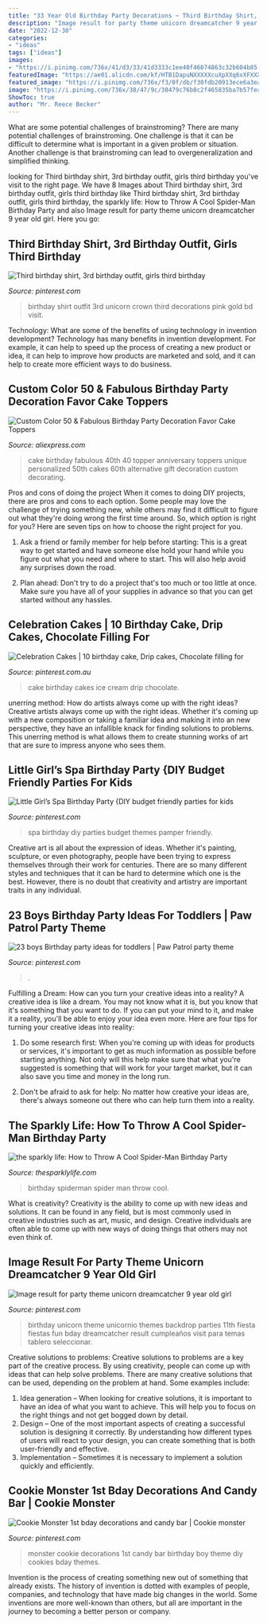 ```yaml
---
title: "33 Year Old Birthday Party Decorations ~ Third Birthday Shirt, 3rd Birthday Outfit, Girls Third Birthday"
description: "Image result for party theme unicorn dreamcatcher 9 year old girl"
date: "2022-12-30"
categories:
- "ideas"
tags: ["ideas"]
images:
- "https://i.pinimg.com/736x/41/d3/33/41d3333c1ee40f46074863c32b604b85--ice-cream-cone-cake-ice-cream-cakes.jpg"
featuredImage: "https://ae01.alicdn.com/kf/HTB1DapuNXXXXXcuXpXXq6xXFXXXP/Custom-Color-50-Fabulous-Birthday-Party-Decoration-Favor-Cake-Toppers-Personalized-Cake-Topper-for-50th-Birthday.jpg"
featured_image: "https://i.pinimg.com/736x/f3/0f/db/f30fdb20913ece6a3ea03c987a01c948.jpg"
image: "https://i.pinimg.com/736x/38/47/9c/38479c76b8c2f465835ba7b57fea6925.jpg"
ShowToc: true
author: "Mr. Reece Becker"
---
```



What are some potential challenges of brainstroming?
There are many potential challenges of brainstroming. One challenge is that it can be difficult to determine what is important in a given problem or situation. Another challenge is that brainstroming can lead to overgeneralization and simplified thinking.

	

		
looking for Third birthday shirt, 3rd birthday outfit, girls third birthday you've visit to the right page. We have 8 Images about Third birthday shirt, 3rd birthday outfit, girls third birthday like Third birthday shirt, 3rd birthday outfit, girls third birthday, the sparkly life: How to Throw A Cool Spider-Man Birthday Party and also Image result for party theme unicorn dreamcatcher 9 year old girl. Here you go:
		
    
## Third Birthday Shirt, 3rd Birthday Outfit, Girls Third Birthday

<img loading=lazy src="https://i.pinimg.com/736x/bd/f3/28/bdf32879eb344f035d9b62beb067560c.jpg" onerror="this.onerror=null;this.src='https://tse1.mm.bing.net/th?id=OIP.L6sx4LBa376aYhsdr1cZZwHaJ4&amp;pid=15.1';" alt="Third birthday shirt, 3rd birthday outfit, girls third birthday">

_Source: pinterest.com_

>birthday shirt outfit 3rd unicorn crown third decorations pink gold bd visit. 

	

Technology: What are some of the benefits of using technology in invention development?
Technology has many benefits in invention development. For example, it can help to speed up the process of creating a new product or idea, it can help to improve how products are marketed and sold, and it can help to create more efficient ways to do business.

    
## Custom Color 50 &amp; Fabulous Birthday Party Decoration Favor Cake Toppers

<img loading=lazy src="https://ae01.alicdn.com/kf/HTB1DapuNXXXXXcuXpXXq6xXFXXXP/Custom-Color-50-Fabulous-Birthday-Party-Decoration-Favor-Cake-Toppers-Personalized-Cake-Topper-for-50th-Birthday.jpg" onerror="this.onerror=null;this.src='https://tse2.mm.bing.net/th?id=OIP.IYXX1XwnrD7QbxR-oYy7UgHaJ8&amp;pid=15.1';" alt="Custom Color 50 &amp; Fabulous Birthday Party Decoration Favor Cake Toppers">

_Source: aliexpress.com_

>cake birthday fabulous 40th 40 topper anniversary toppers unique personalized 50th cakes 60th alternative gift decoration custom decorating. 

	

Pros and cons of doing the project
When it comes to doing DIY projects, there are pros and cons to each option. Some people may love the challenge of trying something new, while others may find it difficult to figure out what they're doing wrong the first time around.  So, which option is right for you? Here are seven tips on how to choose the right project for you.
1) Ask a friend or family member for help before starting: This is a great way to get started and have someone else hold your hand while you figure out what you need and where to start. This will also help avoid any surprises down the road.

2) Plan ahead: Don't try to do a project that's too much or too little at once. Make sure you have all of your supplies in advance so that you can get started without any hassles.

    
## Celebration Cakes | 10 Birthday Cake, Drip Cakes, Chocolate Filling For

<img loading=lazy src="https://i.pinimg.com/736x/41/d3/33/41d3333c1ee40f46074863c32b604b85--ice-cream-cone-cake-ice-cream-cakes.jpg" onerror="this.onerror=null;this.src='https://tse4.mm.bing.net/th?id=OIP.tP-aqsYTX4rlXqyd7BL3ewHaLJ&amp;pid=15.1';" alt="Celebration Cakes | 10 birthday cake, Drip cakes, Chocolate filling for">

_Source: pinterest.com.au_

>cake birthday cakes ice cream drip chocolate. 

	

unerring method: How do artists always come up with the right ideas?
Creative artists always come up with the right ideas. Whether it's coming up with a new composition or taking a familiar idea and making it into an new perspective, they have an infallible knack for finding solutions to problems. This unerring method is what allows them to create stunning works of art that are sure to impress anyone who sees them.

    
## Little Girl’s Spa Birthday Party {DIY Budget Friendly Parties For Kids

<img loading=lazy src="https://i.pinimg.com/736x/0c/52/02/0c520272b2800051dcd198e3c6f79b95.jpg" onerror="this.onerror=null;this.src='https://tse3.mm.bing.net/th?id=OIP.BcR0_jw4MLyFZ2hS74rJjwHaLH&amp;pid=15.1';" alt="Little Girl’s Spa Birthday Party {DIY budget friendly parties for kids">

_Source: pinterest.com_

>spa birthday diy parties budget themes pamper friendly. 

	

Creative art is all about the expression of ideas. Whether it's painting, sculpture, or even photography, people have been trying to express themselves through their work for centuries. There are so many different styles and techniques that it can be hard to determine which one is the best. However, there is no doubt that creativity and artistry are important traits in any individual.

    
## 23 Boys Birthday Party Ideas For Toddlers | Paw Patrol Party Theme

<img loading=lazy src="https://i.pinimg.com/736x/1e/40/1b/1e401bde144e613c7b950ba2e8528196.jpg" onerror="this.onerror=null;this.src='https://tse2.mm.bing.net/th?id=OIP.7CeYkk_Vdw2zR09mRCagMAHaKI&amp;pid=15.1';" alt="23 boys Birthday party ideas for toddlers | Paw Patrol party theme">

_Source: pinterest.com_

>. 

	

Fulfilling a Dream: How can you turn your creative ideas into a reality?
A creative idea is like a dream. You may not know what it is, but you know that it's something that you want to do. If you can put your mind to it, and make it a reality, you'll be able to enjoy your idea even more. Here are four tips for turning your creative ideas into reality:
1. Do some research first: When you're coming up with ideas for products or services, it's important to get as much information as possible before starting anything. Not only will this help make sure that what you're suggested is something that will work for your target market, but it can also save you time and money in the long run.

2. Don't be afraid to ask for help: No matter how creative your ideas are, there's always someone out there who can help turn them into a reality.

    
## The Sparkly Life: How To Throw A Cool Spider-Man Birthday Party

<img loading=lazy src="https://1.bp.blogspot.com/-bkerTdHasjY/WYijQ-QSo7I/AAAAAAAAGew/MYl0FKCNv3E7f6B5DunbWWh-bUv_FnKIACLcBGAs/s1600/Spidermanbirthday-102.jpg" onerror="this.onerror=null;this.src='https://tse3.mm.bing.net/th?id=OIP.4TwCH13YHy6zvtP2kpVLSgHaE7&amp;pid=15.1';" alt="the sparkly life: How to Throw A Cool Spider-Man Birthday Party">

_Source: thesparklylife.com_

>birthday spiderman spider man throw cool. 

	

What is creativity?
Creativity is the ability to come up with new ideas and solutions. It can be found in any field, but is most commonly used in creative industries such as art, music, and design. Creative individuals are often able to come up with new ways of doing things that others may not even think of.

    
## Image Result For Party Theme Unicorn Dreamcatcher 9 Year Old Girl

<img loading=lazy src="https://i.pinimg.com/736x/f3/0f/db/f30fdb20913ece6a3ea03c987a01c948.jpg" onerror="this.onerror=null;this.src='https://tse4.mm.bing.net/th?id=OIP.ZbQXlG96fU1WFmGX4giH5QHaLG&amp;pid=15.1';" alt="Image result for party theme unicorn dreamcatcher 9 year old girl">

_Source: pinterest.com_

>birthday unicorn theme unicornio themes backdrop parties 11th fiesta fiestas fun bday dreamcatcher result cumpleaños visit para temas tablero seleccionar. 

	

Creative solutions to problems:
Creative solutions to problems are a key part of the creative process. By using creativity, people can come up with ideas that can help solve problems. There are many creative solutions that can be used, depending on the problem at hand. Some examples include:
1. Idea generation – When looking for creative solutions, it is important to have an idea of what you want to achieve. This will help you to focus on the right things and not get bogged down by detail.
2. Design – One of the most important aspects of creating a successful solution is designing it correctly. By understanding how different types of users will react to your design, you can create something that is both user-friendly and effective.
3. Implementation – Sometimes it is necessary to implement a solution quickly and efficiently.

    
## Cookie Monster 1st Bday Decorations And Candy Bar | Cookie Monster

<img loading=lazy src="https://i.pinimg.com/736x/38/47/9c/38479c76b8c2f465835ba7b57fea6925.jpg" onerror="this.onerror=null;this.src='https://tse2.mm.bing.net/th?id=OIP.ayWQNNh8SxOIlkGDlNBMvQHaJ3&amp;pid=15.1';" alt="Cookie Monster 1st bday decorations and candy bar | Cookie monster">

_Source: pinterest.com_

>monster cookie decorations 1st candy bar birthday boy theme diy cookies bday themes. 

	

Invention is the process of creating something new out of something that already exists. The history of invention is dotted with examples of people, companies, and technology that have made big changes in the world. Some inventions are more well-known than others, but all are important in the journey to becoming a better person or company.

